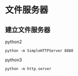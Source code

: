 # 文件服务器

## 建立文件服务器

python2

```
python -m SimpleHTTPServer 8888
```

python3

```
python -m http.server
```


